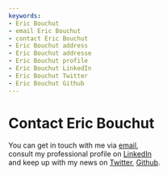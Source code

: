 ```yaml
---
keywords:
- Eric Bouchut
- email Eric Bouchut
- contact Eric Bouchut
- Eric Bouchut address
- Eric Bouchut addresse
- Eric Bouchut profile
- Eric Bouchut LinkedIn
- Eric Bouchut Twitter
- Eric Bouchut Github
---
```


# Contact Eric Bouchut

You can get in touch with me via [email][], 
<br />consult my professional profile on [LinkedIn][] 
<br />and keep up with my news on  [Twitter][], [Github][].



   [email]:mailto:EricBouchut@gmail.com
   [linkedin]:https://www.linkedin.com/in/ebouchut
   [twitter]:https://twitter.com/ebouchut
   [github]:https://github.com/ebouchut
